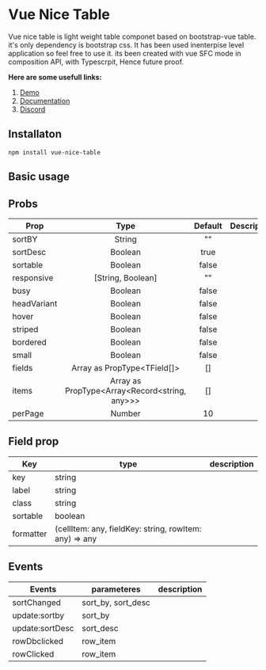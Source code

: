 # Vue Nice Table

Vue nice table is light weight table componet based on bootstrap-vue table. it's only dependency is bootstrap css. It has been used inenterpise level application so feel free to use it. its been created with vue SFC mode in composition API, with Typescrpit, Hence future proof. 


**Here are some usefull links:**

1. [Demo](#)
2. [Documentation](#)
3. [Discord](#)


## Installaton

`npm install vue-nice-table`


## Basic usage


## Probs

|    Prop    |    Type    |    Default    |    Description    |       
|------------|:----------:|:-------------:|------------------:|
|    sortBY    |    String    |    ""    |        |       
|    sortDesc   |    Boolean    |   true   |       |       
|    sortable    |   Boolean    |    false    |       |       
|    responsive    |    [String, Boolean]    |   ""   |       |       
|    busy    |    Boolean   |    false    |       |       
|    headVariant   |    Boolean    |    false    |       |       
|    hover   |    Boolean    |    false    |       |       
|    striped   |    Boolean    |    false    |       |       
|    bordered    |    Boolean    |    false    |       |       
|    small    |    Boolean    |    false    |       |       
|    fields   |    Array as PropType<TField[]>    |    []    |       |       
|    items    |    Array as PropType<Array<Record<string, any>>>    |     []    |       |       
|    perPage    |    Number    |    10    |       |       
   



## Field prop
|      Key      |      type      | description  |            
|---------------|----------------|--------------|
|      key      |      string    |   |
|      label      |      string    |   |
|      class    |      string      |   |
|      sortable      |      boolean      |   |
|      formatter      |     (cellItem: any, fieldKey: string, rowItem: any) => any        |   |

## Events

|      Events      |      parameteres      | description  |            
|---------------|----------------|--------------|
|      sortChanged      |      sort_by, sort_desc    |   |
|      update:sortby      |      sort_by    |   |
|      update:sortDesc    |      sort_desc      |   |
|      rowDbclicked      |      row_item      |   |
|      rowClicked      |      row_item        |   |

